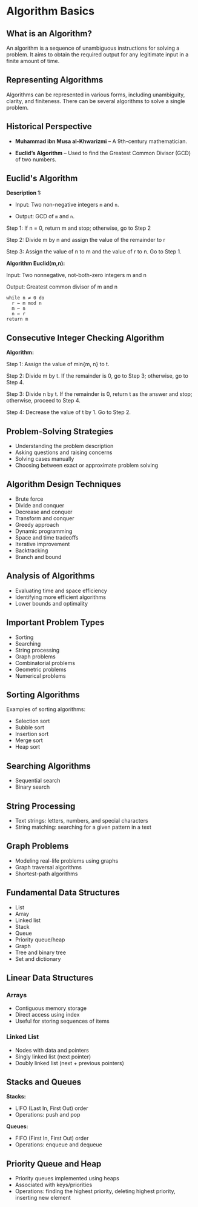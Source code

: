 # Algorithm Basics

## What is an Algorithm?

An algorithm is a sequence of unambiguous instructions for solving a problem. It aims to obtain the required output for any legitimate input in a finite amount of time.

## Representing Algorithms

Algorithms can be represented in various forms, including unambiguity, clarity, and finiteness. There can be several algorithms to solve a single problem.

## Historical Perspective

- **Muhammad ibn Musa al-Khwarizmi** – A 9th-century mathematician.

- **Euclid’s Algorithm** – Used to find the Greatest Common Divisor (GCD) of two numbers.

## Euclid's Algorithm

**Description 1:**
- Input: Two non-negative integers `m` and `n`.

- Output: GCD of `m` and `n`.


Step 1: If n = 0, return m and stop; otherwise, go to Step 2

Step 2: Divide m by n and assign the value of the remainder to r

Step 3: Assign the value of n to m and the value of r to n. Go to Step 1.


**Algorithm Euclid(m,n):**

Input: Two nonnegative, not-both-zero integers m and n

Output: Greatest common divisor of m and n
```
while n ≠ 0 do
  r ← m mod n
  m ← n
  n ← r
return m
```

## Consecutive Integer Checking Algorithm

**Algorithm:**

Step 1: Assign the value of min{m, n} to t.

Step 2: Divide m by t. If the remainder is 0, go to Step 3; otherwise, go to Step 4.

Step 3: Divide n by t. If the remainder is 0, return t as the answer and stop; otherwise, proceed to Step 4.

Step 4: Decrease the value of t by 1. Go to Step 2.


## Problem-Solving Strategies

- Understanding the problem description
- Asking questions and raising concerns
- Solving cases manually
- Choosing between exact or approximate problem solving

## Algorithm Design Techniques

- Brute force
- Divide and conquer
- Decrease and conquer
- Transform and conquer
- Greedy approach
- Dynamic programming
- Space and time tradeoffs
- Iterative improvement
- Backtracking
- Branch and bound

## Analysis of Algorithms

- Evaluating time and space efficiency
- Identifying more efficient algorithms
- Lower bounds and optimality

## Important Problem Types

- Sorting
- Searching
- String processing
- Graph problems
- Combinatorial problems
- Geometric problems
- Numerical problems

## Sorting Algorithms

Examples of sorting algorithms:
- Selection sort
- Bubble sort
- Insertion sort
- Merge sort
- Heap sort

## Searching Algorithms

- Sequential search
- Binary search

## String Processing

- Text strings: letters, numbers, and special characters
- String matching: searching for a given pattern in a text

## Graph Problems

- Modeling real-life problems using graphs
- Graph traversal algorithms
- Shortest-path algorithms

## Fundamental Data Structures

- List
- Array
- Linked list
- Stack
- Queue
- Priority queue/heap
- Graph
- Tree and binary tree
- Set and dictionary

## Linear Data Structures

### Arrays

- Contiguous memory storage
- Direct access using index
- Useful for storing sequences of items

### Linked List

- Nodes with data and pointers
- Singly linked list (next pointer)
- Doubly linked list (next + previous pointers)

## Stacks and Queues

**Stacks:**
- LIFO (Last In, First Out) order
- Operations: push and pop

**Queues:**
- FIFO (First In, First Out) order
- Operations: enqueue and dequeue

## Priority Queue and Heap

- Priority queues implemented using heaps
- Associated with keys/priorities
- Operations: finding the highest priority, deleting highest priority, inserting new element